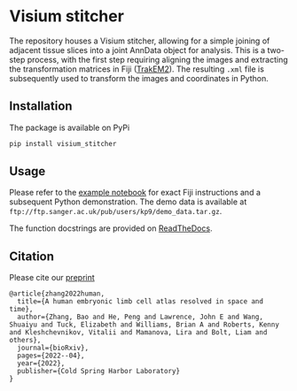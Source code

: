 # Visium stitcher

The repository houses a Visium stitcher, allowing for a simple joining of adjacent tissue slices into a joint AnnData object for analysis. This is a two-step process, with the first step requiring aligning the images and extracting the transformation matrices in Fiji ([TrakEM2](https://imagej.net/plugins/trakem2/)). The resulting `.xml` file is subsequently used to transform the images and coordinates in Python.

## Installation

The package is available on PyPi
```bash
pip install visium_stitcher
```

## Usage

Please refer to the [example notebook](https://nbviewer.org/github/Teichlab/visium_stitcher/blob/main/notebooks/demo.ipynb) for exact Fiji instructions and a subsequent Python demonstration. The demo data is available at `ftp://ftp.sanger.ac.uk/pub/users/kp9/demo_data.tar.gz`.

The function docstrings are provided on [ReadTheDocs](https://visium-stitcher.readthedocs.io/en/latest/).

## Citation

Please cite our [preprint](https://www.biorxiv.org/content/10.1101/2022.04.27.489800v1.abstract)
```
@article{zhang2022human,
  title={A human embryonic limb cell atlas resolved in space and time},
  author={Zhang, Bao and He, Peng and Lawrence, John E and Wang, Shuaiyu and Tuck, Elizabeth and Williams, Brian A and Roberts, Kenny and Kleshchevnikov, Vitalii and Mamanova, Lira and Bolt, Liam and others},
  journal={bioRxiv},
  pages={2022--04},
  year={2022},
  publisher={Cold Spring Harbor Laboratory}
}
```
